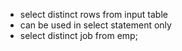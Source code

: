 - select distinct rows from input table
- can be used in select statement only
- select distinct job from emp;